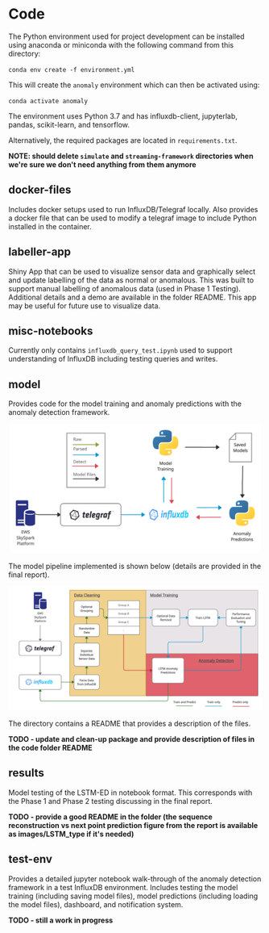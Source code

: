 # Code

The Python environment used for project development can be installed using anaconda or miniconda with the following command from this directory:

`conda env create -f environment.yml`

This will create the `anomaly` environment which can then be activated using:

`conda activate anomaly`

The environment uses Python 3.7 and has influxdb-client, jupyterlab, pandas, scikit-learn, and tensorflow.

Alternatively, the required packages are located in `requirements.txt`.

**NOTE: should delete `simulate` and `streaming-framework` directories when we're sure we don't need anything from them anymore**
## docker-files

Includes docker setups used to run InfluxDB/Telegraf locally. Also provides a docker file that can be used to modify a telegraf image to include Python installed in the container.

## labeller-app

Shiny App that can be used to visualize sensor data and graphically select and update labelling of the data as normal or anomalous. This was built to support manual labelling of anomalous data (used in Phase 1 Testing). Additional details and a demo are available in the folder README. This app may be useful for future use to visualize data.

## misc-notebooks

Currently only contains `influxdb_query_test.ipynb` used to support understanding of InfluxDB including testing queries and writes.
## model

Provides code for the model training and anomaly predictions with the anomaly detection framework.

<p align="center">
  <img src="../images/framework.png" alt="Anomaly Detection Framework" width="500"/>
</p>

The model pipeline implemented is shown below (details are provided in the final report).

<p align="center">
  <img src="../images/LSTM_pipeline.png" alt="LSTM Pipeline" width="700"/>
</p>

The directory contains a README that provides a description of  the files.

**TODO - update and clean-up package and provide description of files in the code folder README**

## results

Model testing of the LSTM-ED in notebook format. This corresponds with the Phase 1 and Phase 2 testing discussing in the final report.

**TODO - provide a good README in the folder (the sequence reconstruction vs next point prediction figure from the report is available as images/LSTM_type if it's needed)**

## test-env
 
Provides a detailed jupyter notebook walk-through of the anomaly detection framework in a test InfluxDB environment. Includes testing the model training (including saving model files), model predictions (including loading the model files), dashboard, and notification system.

**TODO - still a work in progress**
